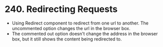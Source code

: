 # 240. Redirecting Requests
- Using Redirect component to redirect from one url to another. The uncommented option changes the url in the browser box.
- The commented out option doesn't change the address in the browser box, but it still shows the content being redirected to.